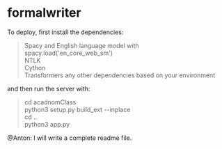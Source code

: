 # formalwriter
To deploy, first install the dependencies:

 > Spacy and English language model with spacy.load('en_core_web_sm')<br> 
 > NTLK<br> 
 > Cython<br> 
 > Transformers
 > any other dependencies based on your environment
 
 and then run the server with:

> cd acadnomClass<br> 
> python3 setup.py build_ext --inplace<br> 
> cd ..<br> 
> python3 app.py

@Anton: I will write a complete readme file.
